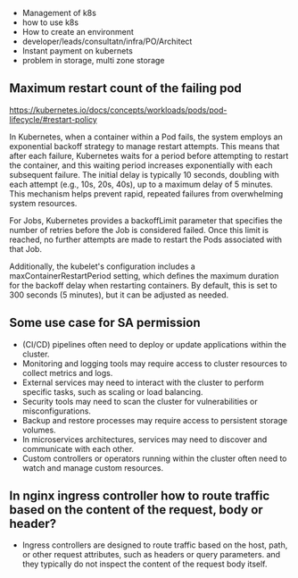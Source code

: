 - Management of k8s
- how to use k8s
- How to create an environment
- developer/leads/consultatn/infra/PO/Architect
- Instant payment on kubernets
- problem in storage, multi zone storage



## Maximum restart count of the failing pod
  https://kubernetes.io/docs/concepts/workloads/pods/pod-lifecycle/#restart-policy

  In Kubernetes, when a container within a Pod fails, the system employs an exponential backoff strategy to manage restart attempts. This means that after each failure, Kubernetes waits for a period before attempting to restart the container, and this waiting period increases exponentially with each subsequent failure. The initial delay is typically 10 seconds, doubling with each attempt (e.g., 10s, 20s, 40s), up to a maximum delay of 5 minutes. This mechanism helps prevent rapid, repeated failures from overwhelming system resources.

  For Jobs, Kubernetes provides a backoffLimit parameter that specifies the number of retries before the Job is considered failed. Once this limit is reached, no further attempts are made to restart the Pods associated with that Job.

  Additionally, the kubelet's configuration includes a maxContainerRestartPeriod setting, which defines the maximum duration for the backoff delay when restarting containers. By default, this is set to 300 seconds (5 minutes), but it can be adjusted as needed.

## Some use case for SA permission
  - (CI/CD) pipelines often need to deploy or update applications within the cluster.
  - Monitoring and logging tools may require access to cluster resources to collect metrics and logs.
  - External services may need to interact with the cluster to perform specific tasks, such as scaling or load balancing.
  - Security tools may need to scan the cluster for vulnerabilities or misconfigurations.
  - Backup and restore processes may require access to persistent storage volumes.
  - In microservices architectures, services may need to discover and communicate with each other.
  - Custom controllers or operators running within the cluster often need to watch and manage custom resources.

## In nginx ingress controller how to route traffic based on the content of the request, body or header?
  - Ingress controllers are designed to route traffic based on the host, path, or other request attributes, such as headers or query parameters. and they typically do not inspect the content of the request body itself.
